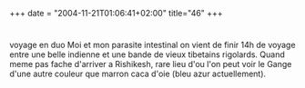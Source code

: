 +++
date = "2004-11-21T01:06:41+02:00"
title="46"
+++
#
voyage en duo
Moi et mon parasite intestinal on vient de finir 14h de voyage entre une belle indienne et une bande de vieux tibetains rigolards. Quand meme pas fache d'arriver a Rishikesh, rare lieu d'ou l'on peut voir le Gange d'une autre couleur que marron caca d'oie (bleu azur actuellement). 


